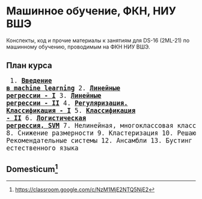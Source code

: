 # Машинное обучение, ФКН, НИУ ВШЭ

Конспекты, код и прочие материалы к занятиям для DS-16 (2ML-21) по машинному обучению, проводимым на ФКН НИУ ВШЭ.

## План курса
<big><pre>
    1. [**Введение в machine learning**](https://github.com/hdrbv/machine_learning_hse/tree/main/week_1)
    2. [**Линейные регрессии - I**](https://github.com/hdrbv/machine_learning_hse/tree/main/week_2)
    3. [**Линейные регрессии - II**](https://github.com/hdrbv/machine_learning_hse/tree/main/week_3)
    4. [**Регуляризация. Классификация - I**](https://github.com/hdrbv/machine_learning_hse/tree/main/week_4)
    5. [**Классификация - II**](https://github.com/hdrbv/machine_learning_hse/tree/main/week_5)
    6. [**Логистическая регрессия, SVM**](https://github.com/hdrbv/machine_learning_hse/tree/main/week_6)
    7. Нелинейная, многоклассовая классификация
    8. Снижение размерности
    9. Кластеризация
    10. Решающие деревья
    11. Рекомендательные системы
    12. Ансамбли
    13. Бустинг 
    14. Обработка естественного языка
</pre></big>

## Domesticum[^1]

[^1]: https://classroom.google.com/c/NzM1MjE2NTQ5NjE2
